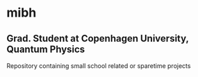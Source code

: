 # mibh
## Grad. Student at Copenhagen University, Quantum Physics 


Repository containing small school related or sparetime projects 
